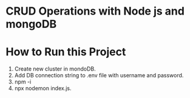 # CRUD Operations with Node js and mongoDB

# How to Run this Project
1. Create new cluster in mondoDB.
2. Add DB connection string to .env file with username and password.
3. npm -i
4. npx nodemon index.js.